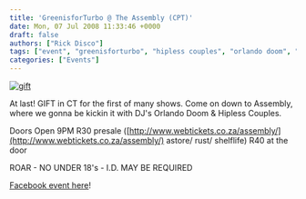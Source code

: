 ```yaml
---
title: 'GreenisforTurbo @ The Assembly (CPT)'
date: Mon, 07 Jul 2008 11:33:46 +0000
draft: false
authors: ["Rick Disco"]
tags: ["event", "greenisforturbo", "hipless couples", "orlando doom", "the assembly"]
categories: ["Events"]
---
```


[![](/wp-content/uploads/2008/07/gift.jpg "gift")](/wp-content/uploads/2008/07/gift.jpg)

At last! GIFT in CT for the first of many shows. Come on down to Assembly, where we gonna be kickin it with DJ's Orlando Doom & Hipless Couples.

Doors Open 9PM R30 presale ([http://www.webtickets.co.za/assembly/](http://www.webtickets.co.za/assembly/) astore/ rust/ shelflife) R40 at the door

ROAR - NO UNDER 18's - I.D. MAY BE REQUIRED

[Facebook event here](http://www.facebook.com/event.php?eid=53143655359 "Facebook Event")!